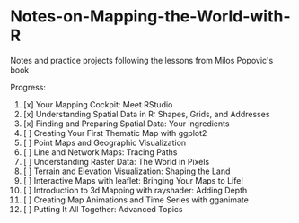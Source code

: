 # Notes-on-Mapping-the-World-with-R
Notes and practice projects following the lessons from Milos Popovic's book

Progress:
1. [x] Your Mapping Cockpit: Meet RStudio
2. [x] Understanding Spatial Data in R: Shapes, Grids, and Addresses
3. [x] Finding and Preparing Spatial Data: Your ingredients
4. [ ] Creating Your First Thematic Map with ggplot2
5. [ ] Point Maps and Geographic Visualization
6. [ ] Line and Network Maps: Tracing Paths
7. [ ] Understanding Raster Data: The World in Pixels
8. [ ] Terrain and Elevation Visualization: Shaping the Land
9. [ ] Interactive Maps with leaflet: Bringing Your Maps to Life!
10. [ ] Introduction to 3d Mapping with rayshader: Adding Depth
11. [ ] Creating Map Animations and Time Series with gganimate
12. [ ] Putting It All Together: Advanced Topics
